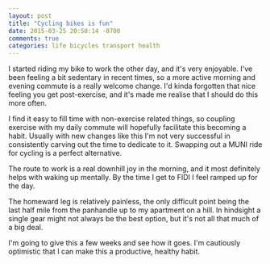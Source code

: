 ```yaml
---
layout: post
title: "Cycling bikes is fun"
date: 2015-03-25 20:50:14 -0700
comments: true
categories: life bicycles transport health
---
```


I started riding my bike to work the other day, and it's very enjoyable. I've been feeling a bit sedentary in recent times, so a more active morning and evening commute is a really welcome change. I'd kinda forgotten that nice feeling you get post-exercise, and it's made me realise that I should do this more often.

I find it easy to fill time with non-exercise related things, so coupling exercise with my daily commute will hopefully facilitate this becoming a habit. Usually with new changes like this I'm not very successful in consistently carving out the time to dedicate to it. Swapping out a MUNI ride for cycling is a perfect alternative.

The route to work is a real downhill joy in the morning, and it most definitely helps with waking up mentally. By the time I get to FIDI I feel ramped up for the day.

The homeward leg is relatively painless, the only difficult point being the last half mile from the panhandle up to my apartment on a hill. In hindsight a single gear might not always be the best option, but it's not all that much of a big deal.

I'm going to give this a few weeks and see how it goes. I'm cautiously optimistic that I can make this a productive, healthy habit.




